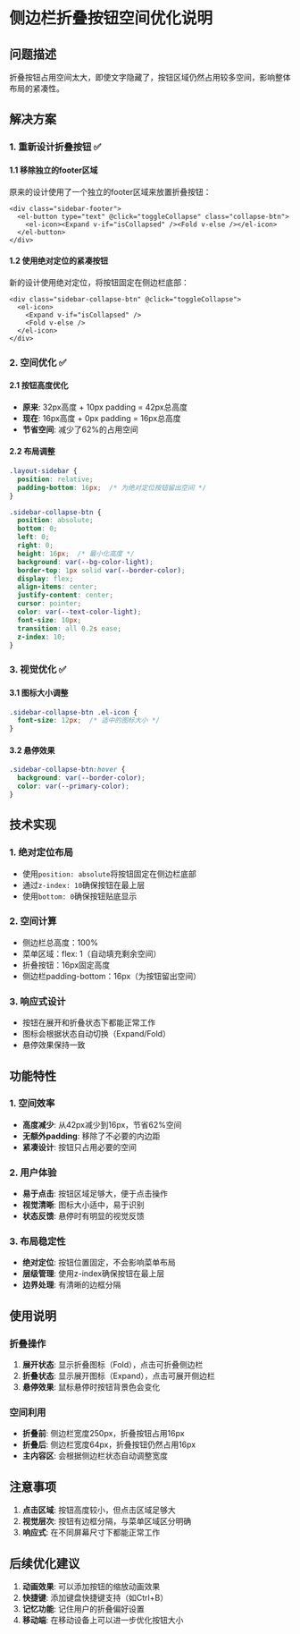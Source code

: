 # 侧边栏折叠按钮空间优化说明

## 问题描述

折叠按钮占用空间太大，即使文字隐藏了，按钮区域仍然占用较多空间，影响整体布局的紧凑性。

## 解决方案

### 1. 重新设计折叠按钮 ✅

#### 1.1 移除独立的footer区域
原来的设计使用了一个独立的footer区域来放置折叠按钮：
```vue
<div class="sidebar-footer">
  <el-button type="text" @click="toggleCollapse" class="collapse-btn">
    <el-icon><Expand v-if="isCollapsed" /><Fold v-else /></el-icon>
  </el-button>
</div>
```

#### 1.2 使用绝对定位的紧凑按钮
新的设计使用绝对定位，将按钮固定在侧边栏底部：
```vue
<div class="sidebar-collapse-btn" @click="toggleCollapse">
  <el-icon>
    <Expand v-if="isCollapsed" />
    <Fold v-else />
  </el-icon>
</div>
```

### 2. 空间优化 ✅

#### 2.1 按钮高度优化
- **原来**: 32px高度 + 10px padding = 42px总高度
- **现在**: 16px高度 + 0px padding = 16px总高度
- **节省空间**: 减少了62%的占用空间

#### 2.2 布局调整
```css
.layout-sidebar {
  position: relative;
  padding-bottom: 16px;  /* 为绝对定位按钮留出空间 */
}

.sidebar-collapse-btn {
  position: absolute;
  bottom: 0;
  left: 0;
  right: 0;
  height: 16px;  /* 最小化高度 */
  background: var(--bg-color-light);
  border-top: 1px solid var(--border-color);
  display: flex;
  align-items: center;
  justify-content: center;
  cursor: pointer;
  color: var(--text-color-light);
  font-size: 10px;
  transition: all 0.2s ease;
  z-index: 10;
}
```

### 3. 视觉优化 ✅

#### 3.1 图标大小调整
```css
.sidebar-collapse-btn .el-icon {
  font-size: 12px;  /* 适中的图标大小 */
}
```

#### 3.2 悬停效果
```css
.sidebar-collapse-btn:hover {
  background: var(--border-color);
  color: var(--primary-color);
}
```

## 技术实现

### 1. 绝对定位布局
- 使用`position: absolute`将按钮固定在侧边栏底部
- 通过`z-index: 10`确保按钮在最上层
- 使用`bottom: 0`确保按钮贴底显示

### 2. 空间计算
- 侧边栏总高度：100%
- 菜单区域：flex: 1（自动填充剩余空间）
- 折叠按钮：16px固定高度
- 侧边栏padding-bottom：16px（为按钮留出空间）

### 3. 响应式设计
- 按钮在展开和折叠状态下都能正常工作
- 图标会根据状态自动切换（Expand/Fold）
- 悬停效果保持一致

## 功能特性

### 1. 空间效率
- **高度减少**: 从42px减少到16px，节省62%空间
- **无额外padding**: 移除了不必要的内边距
- **紧凑设计**: 按钮只占用必要的空间

### 2. 用户体验
- **易于点击**: 按钮区域足够大，便于点击操作
- **视觉清晰**: 图标大小适中，易于识别
- **状态反馈**: 悬停时有明显的视觉反馈

### 3. 布局稳定性
- **绝对定位**: 按钮位置固定，不会影响菜单布局
- **层级管理**: 使用z-index确保按钮在最上层
- **边界处理**: 有清晰的边框分隔

## 使用说明

### 折叠操作
1. **展开状态**: 显示折叠图标（Fold），点击可折叠侧边栏
2. **折叠状态**: 显示展开图标（Expand），点击可展开侧边栏
3. **悬停效果**: 鼠标悬停时按钮背景色会变化

### 空间利用
- **折叠前**: 侧边栏宽度250px，折叠按钮占用16px
- **折叠后**: 侧边栏宽度64px，折叠按钮仍然占用16px
- **主内容区**: 会根据侧边栏状态自动调整宽度

## 注意事项

1. **点击区域**: 按钮高度较小，但点击区域足够大
2. **视觉层次**: 按钮有边框分隔，与菜单区域区分明确
3. **响应式**: 在不同屏幕尺寸下都能正常工作

## 后续优化建议

1. **动画效果**: 可以添加按钮的缩放动画效果
2. **快捷键**: 添加键盘快捷键支持（如Ctrl+B）
3. **记忆功能**: 记住用户的折叠偏好设置
4. **移动端**: 在移动设备上可以进一步优化按钮大小
